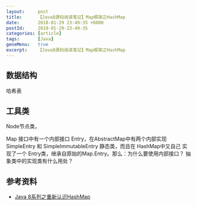 ```yaml
---
layout:     post
title:      【Java8源码阅读笔记】Map框架之HashMap
date:       2018-01-29 23:49:35 +0800
postId:     2018-01-29-23-49-35
categories: [article]
tags:       [Java]
geneMenu:   true
excerpt:    【Java8源码阅读笔记】Map框架之HashMap
---
```


## 数据结构

哈希表

## 工具类

Node节点类，




Map 接口中有一个内部接口 Entry，在AbstractMap中有两个内部实现 SimpleEntry 和 SimpleImmutableEntry 静态类，而且在 HashMap中又自己
实现了一个 Entry类，继承自原始的Map.Entry。那么：为什么要使用内部接口？ 抽象类中的实现类有什么用处？


## 参考资料

* [Java 8系列之重新认识HashMap](https://tech.meituan.com/java-hashmap.html)
